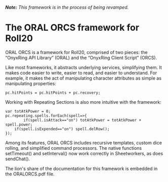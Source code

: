 _**Note:** This framework is in the process of being revamped._

# The ORAL ORCS framework for Roll20  

ORAL ORCS is a framework for Roll20, comprised of two pieces: the “OnyxRing API Library” (ORAL) and the “OnyxRing Client Script” (ORCS). 

Like most frameworks, it abstracts underlying services, simplifying them.  It makes code easier to write, easier to read, and easier to understand.  For example, it makes the act of manipulating character attributes as simple as manipulating properties:

	pc.hitPoints = pc.hitPoints + pc.recovery;

Working with Repeating Sections is also more intuitive with the framework:

```
var totAtkPower = 0;
pc.repeating.spells.forEach(spell=>{
      	if(spell.isAttack=="on") totAtkPower = totAtkPower + spell.power;
	if(spell.isExpended=="on") spell.delRow();
});
```

Among its features, ORAL ORCS includes recursive templates, custom dice rolling, and simplified command processors.  The native functions setTimeout() and setInterval() now work correctly in Sheetworkers, as does sendChat().  

The lion's share of the documentation for this framework is embedded in the ORALORCS.pdf file.
